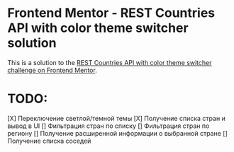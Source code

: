 # Frontend Mentor - REST Countries API with color theme switcher solution

This is a solution to the [REST Countries API with color theme switcher challenge on Frontend Mentor](https://www.frontendmentor.io/challenges/rest-countries-api-with-color-theme-switcher-5cacc469fec04111f7b848ca).


# TODO:
[X] Переключение светлой/темной темы
[X] Получение списка стран и вывод в UI
[] Фильтрация стран по списку
[] Фильтрация стран по региону
[] Получение расширенной информации о выбранной стране
[] Получение списка соседей
